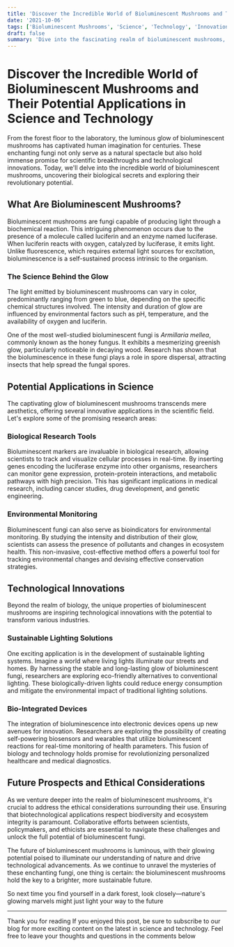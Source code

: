 ```yaml
---
title: 'Discover the Incredible World of Bioluminescent Mushrooms and Their Potential Applications in Science and Technology'
date: '2021-10-06'
tags: ['Bioluminescent Mushrooms', 'Science', 'Technology', 'Innovation']
draft: false
summary: 'Dive into the fascinating realm of bioluminescent mushrooms, exploring their biology and revolutionary potential in scientific and technological fields.'
---
```


# Discover the Incredible World of Bioluminescent Mushrooms and Their Potential Applications in Science and Technology

From the forest floor to the laboratory, the luminous glow of bioluminescent mushrooms has captivated human imagination for centuries. These enchanting fungi not only serve as a natural spectacle but also hold immense promise for scientific breakthroughs and technological innovations. Today, we'll delve into the incredible world of bioluminescent mushrooms, uncovering their biological secrets and exploring their revolutionary potential.

## What Are Bioluminescent Mushrooms?

Bioluminescent mushrooms are fungi capable of producing light through a biochemical reaction. This intriguing phenomenon occurs due to the presence of a molecule called luciferin and an enzyme named luciferase. When luciferin reacts with oxygen, catalyzed by luciferase, it emits light. Unlike fluorescence, which requires external light sources for excitation, bioluminescence is a self-sustained process intrinsic to the organism.

### The Science Behind the Glow

The light emitted by bioluminescent mushrooms can vary in color, predominantly ranging from green to blue, depending on the specific chemical structures involved. The intensity and duration of glow are influenced by environmental factors such as pH, temperature, and the availability of oxygen and luciferin.

One of the most well-studied bioluminescent fungi is *Armillaria mellea*, commonly known as the honey fungus. It exhibits a mesmerizing greenish glow, particularly noticeable in decaying wood. Research has shown that the bioluminescence in these fungi plays a role in spore dispersal, attracting insects that help spread the fungal spores.

## Potential Applications in Science

The captivating glow of bioluminescent mushrooms transcends mere aesthetics, offering several innovative applications in the scientific field. Let's explore some of the promising research areas:

### Biological Research Tools

Bioluminescent markers are invaluable in biological research, allowing scientists to track and visualize cellular processes in real-time. By inserting genes encoding the luciferase enzyme into other organisms, researchers can monitor gene expression, protein-protein interactions, and metabolic pathways with high precision. This has significant implications in medical research, including cancer studies, drug development, and genetic engineering.

### Environmental Monitoring

Bioluminescent fungi can also serve as bioindicators for environmental monitoring. By studying the intensity and distribution of their glow, scientists can assess the presence of pollutants and changes in ecosystem health. This non-invasive, cost-effective method offers a powerful tool for tracking environmental changes and devising effective conservation strategies.

## Technological Innovations

Beyond the realm of biology, the unique properties of bioluminescent mushrooms are inspiring technological innovations with the potential to transform various industries.

### Sustainable Lighting Solutions

One exciting application is in the development of sustainable lighting systems. Imagine a world where living lights illuminate our streets and homes. By harnessing the stable and long-lasting glow of bioluminescent fungi, researchers are exploring eco-friendly alternatives to conventional lighting. These biologically-driven lights could reduce energy consumption and mitigate the environmental impact of traditional lighting solutions.

### Bio-Integrated Devices

The integration of bioluminescence into electronic devices opens up new avenues for innovation. Researchers are exploring the possibility of creating self-powering biosensors and wearables that utilize bioluminescent reactions for real-time monitoring of health parameters. This fusion of biology and technology holds promise for revolutionizing personalized healthcare and medical diagnostics.

## Future Prospects and Ethical Considerations

As we venture deeper into the realm of bioluminescent mushrooms, it's crucial to address the ethical considerations surrounding their use. Ensuring that biotechnological applications respect biodiversity and ecosystem integrity is paramount. Collaborative efforts between scientists, policymakers, and ethicists are essential to navigate these challenges and unlock the full potential of bioluminescent fungi.

The future of bioluminescent mushrooms is luminous, with their glowing potential poised to illuminate our understanding of nature and drive technological advancements. As we continue to unravel the mysteries of these enchanting fungi, one thing is certain: the bioluminescent mushrooms hold the key to a brighter, more sustainable future.

So next time you find yourself in a dark forest, look closely—nature's glowing marvels might just light your way to the future

---

Thank you for reading If you enjoyed this post, be sure to subscribe to our blog for more exciting content on the latest in science and technology. Feel free to leave your thoughts and questions in the comments below